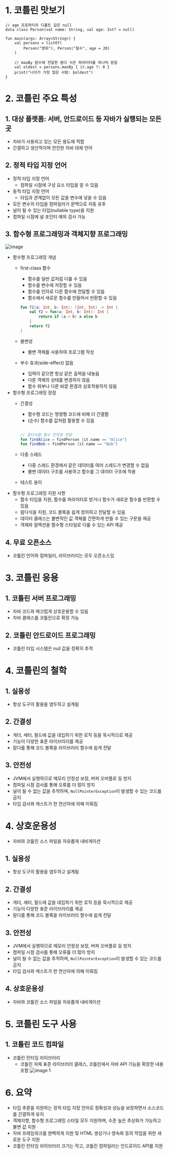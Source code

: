 # 1. 코틀린 맛보기

```
// age 프로퍼티의 디폴트 값은 null
data class Person(val name: String, val age: Int? = null)

fun main(args: Array<String>) {
    val persons = listOf(
        Person("영희"), Person("철수", age = 20)
    )

    // maxBy 함수에 전달한 람다 식은 파라미터를 하나씩 받음 
    val oldest = persons.maxBy { it.age ?: 0 }
    print("나이가 가장 많은 사람: $oldest")
}
```

# 2. 코틀린 주요 특성

## 1. 대상 플랫폼: 서버, 안드로이드 등 자바가 실행되는 모든 곳

- 자바가 사용되고 있는 모든 용도에 적합
- 간결하고 생산적이며 안전한 자바 대체 언어

## 2. 정적 타입 지정 언어

- 정적 타입 지정 언어
    - 컴파일 시점에 구성 요소 타입을 알 수 있음
- 동적 타입 지정 언어
    - 타입과 관계없이 모든 값을 변수에 넣을 수 있음
- 모든 변수의 타입을 컴파일러가 문맥으로 자동 유추
- 널이 될 수 있는 타입(nullable type)을 지원
- 컴파일 시점에 널 포인터 예외 검사 가능

## 3. 함수형 프로그래밍과 객체지향 프로그래밍

![image](https://github.com/user-attachments/assets/0289e50e-fd99-4a0a-8941-f5d37f986934)

- 함수형 프로그래밍 개념
    - first-class 함수
        - 함수를 일반 값처럼 다룰 수 있음
        - 함수를 변수에 저장할 수 있음
        - 함수를 인자로 다른 함수에 전달할 수 있음
        - 함수에서 새로운 함수를 만들어서 반환할 수 있음
        
        ```kotlin
        fun f1(a: Int, b: Int): (Int, Int) -> Int {
            val f2 = fun(a: Int, b: Int): Int {
                return if (a > b) a else b
            }
            return f2
        }
        ```
        
    - 불변성
        - 불변 객체를 사용하여 프로그램 작성
    - 부수 효과(side-effect) 없음
        - 입력이 같으면 항상 같은 출력을 내놓음
        - 다른 객체의 상태를 변경하지 않음
        - 함수 외부나 다른 바깥 환경과 상호작용하지 않음
- 함수형 프로그래밍 장점
    - 간결성
        - 함수형 코드는 명령형 코드에 비해 더 간결함
        - (순수) 함수를 값처럼 활용할 수 있음
        
        ```kotlin
         
        // 람다식을 함수 인자로 전달 
        fun findAlice = findPerson {it.name == "Alice"}
        fun findBob = findPerson {it.name == "Bob"}
        ```
        
    - 다중 스레드
        - 다중 스레드 환경에서 같은 데이터를 여러 스레드가 변경할 수 없음
        - 불변 데이터 구조를 사용하고 함수를 그 데이터 구조에 적용
    - 테스트 용이
- 함수형 프로그래밍 지원 사항
    - 함수 타입을 지원, 함수를 파라미터로 받거나 함수가 새로운 함수를 반환할 수 있음
    - 람다식을 지원, 코드 블록을 쉽게 정의하고 전달할 수 있음
    - 데이터 클래스는 불변적인 값 객체를 간편하게 만들 수 있는 구문을 제공
    - 객체와 컬렉션을 함수형 스타일로 다룰 수 있는 API 제공

## 4. 무료 오픈소스

- 코틀린 언어와 컴파일러, 라이브러리는 모두 오픈소스임

# 3. 코틀린 응용

## 1. 코틀린 서버 프로그래밍

- 자바 코드와 매끄럽게 상호운용할 수 있음
- 자바 클래스를 코틀린으로 확장 가능

## 2. 코틀린 안드로이드 프로그래밍

- 코틀린 타입 시스템은 null 값을 정확히 추적

# 4. 코틀린의 철학

## 1. 실용성

- 항상 도구의 활용을 염두하고 설계됨

## 2. 간결성

- 게더, 세터, 필드에 값을 대입하기 위한 로직 등을 묵시적으로 제공
- 기능이 다양한 표준 라이브러리를 제공
- 람다를 통해 코드 블록을 라이브러리 함수에 쉽게 전달

## 3. 안전성

- JVM에서 실행하므로 메모리 안정성 보장, 버퍼 오버플로 등 방지
- 컴파일 시점 검사를 통해 오류를 더 많이 방지
- 널이 될 수 없는 값을 추적하며, `NullPointerException`이 발생할 수 있는 코드를 금지
- 타입 검사와 캐스트가 한 연산자에 의해 이뤄짐

# 4. 상호운용성

- 자바와 코틀린 소스 파일을 자유롭게 내비게이션

## 1. 실용성

- 항상 도구의 활용을 염두하고 설계됨

## 2. 간결성

- 게더, 세터, 필드에 값을 대입하기 위한 로직 등을 묵시적으로 제공
- 기능이 다양한 표준 라이브러리를 제공
- 람다를 통해 코드 블록을 라이브러리 함수에 쉽게 전달

## 3. 안전성

- JVM에서 실행하므로 메모리 안정성 보장, 버퍼 오버플로 등 방지
- 컴파일 시점 검사를 통해 오류를 더 많이 방지
- 널이 될 수 없는 값을 추적하며, `NullPointerException`이 발생할 수 있는 코드를 금지
- 타입 검사와 캐스트가 한 연산자에 의해 이뤄짐

## 4. 상호운용성

- 자바와 코틀린 소스 파일을 자유롭게 내비게이션

# 5. 코틀린 도구 사용

## 1. 코틀린 코드 컴파일

- 코틀린 런타임 라이브러리
    - 코틀린 자체 표준 라이브러리 클래스, 코틀린에서 자바 API 기능을 확장한 내용 포함
![image 1](https://github.com/user-attachments/assets/8fa86292-6c29-4ef3-886e-e80fa9355e09)

# 6. 요약

- 타입 추론을 지원하는 정적 타입 지정 언어로 정확성과 성능을 보장하면서 소스코드를 간결하게 유지
- 객체지향, 함수형 프로그래밍 스타일 모두 지원하며, 수준 높은 추상화가 가능하고 불변 값 지원
- 자바 프레임워크를 완벽하게 지원 및 HTML 생성기나 영속화 등의 작업을 위한 새로운 도구 지원
- 코틀린 런타임 라이브러리 크기는 작고, 코틀린 컴파일러는 안드로이드 API를 지원
